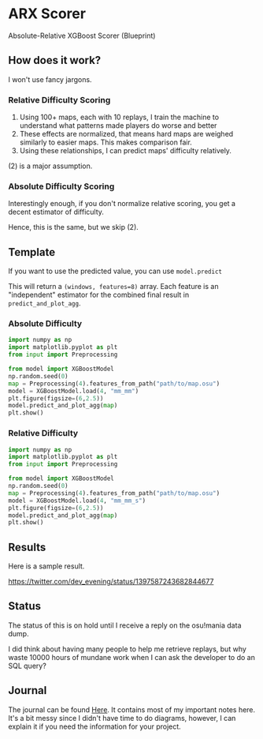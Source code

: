 # ARX Scorer
Absolute-Relative XGBoost Scorer (Blueprint)

## How does it work?
I won't use fancy jargons.

### Relative Difficulty Scoring

1) Using 100+ maps, each with 10 replays, I train the machine to 
   understand what patterns made players do worse and better
2) These effects are normalized, that means hard maps are weighed
   similarly to easier maps. This makes comparison fair.
3) Using these relationships, I can predict maps' difficulty
   relatively.

(2) is a major assumption.

### Absolute Difficulty Scoring

Interestingly enough, if you don't normalize relative scoring,
you get a decent estimator of difficulty.

Hence, this is the same, but we skip (2).

## Template

If you want to use the predicted value, you can use ``model.predict``

This will return a `(windows, features=8)` array.
Each feature is an "independent" estimator for the combined final result
in ``predict_and_plot_agg``.

### Absolute Difficulty

```python
import numpy as np
import matplotlib.pyplot as plt
from input import Preprocessing

from model import XGBoostModel
np.random.seed(0)
map = Preprocessing(4).features_from_path("path/to/map.osu")
model = XGBoostModel.load(4, "mm_mm")
plt.figure(figsize=(6,2.5))
model.predict_and_plot_agg(map)
plt.show()
```

### Relative Difficulty
```python
import numpy as np
import matplotlib.pyplot as plt
from input import Preprocessing

from model import XGBoostModel
np.random.seed(0)
map = Preprocessing(4).features_from_path("path/to/map.osu")
model = XGBoostModel.load(4, "mm_mm_s")
plt.figure(figsize=(6,2.5))
model.predict_and_plot_agg(map)
plt.show()
```

## Results

Here is a sample result.

https://twitter.com/dev_evening/status/1397587243682844677

## Status

The status of this is on hold until I receive a reply on the
osu!mania data dump.

I did think about having many people to help me retrieve replays,
but why waste 10000 hours of mundane work when I can ask the
developer to do an SQL query?

## Journal

The journal can be found [Here](journal.pdf). It contains most of my 
important notes here. It's a bit messy since I didn't have time to do
diagrams, however, I can explain it if you need the information for
your project.
